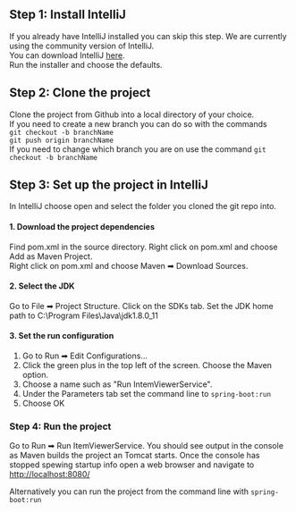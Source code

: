 ## Step 1: Install IntelliJ
If you already have IntelliJ installed you can skip this step.
We are currently using the community version of IntelliJ.  
You can download IntelliJ [here](https://www.jetbrains.com/idea/download/#section=windows).  
Run the installer and choose the defaults.

## Step 2: Clone the project
Clone the project from Github into a local directory of your choice.  
If you need to create a new branch you can do so with the commands  
`git checkout -b branchName`  
`git push origin branchName`  
If you need to change which branch you are on use the command `git checkout -b branchName`  

## Step 3: Set up the project in IntelliJ
In IntelliJ choose open and select the folder you cloned the git repo into.  
#### 1. Download the project dependencies  
Find pom.xml in the source directory. Right click on pom.xml and choose Add as Maven Project.  
Right click on pom.xml and choose Maven ➡ Download Sources.  
#### 2. Select the JDK  
Go to File ➡ Project Structure. Click on the SDKs tab. Set the JDK home path to C:\Program Files\Java\jdk1.8.0_11
#### 3. Set the run configuration  
1. Go to Run ➡ Edit Configurations...  
2. Click the green plus in the top left of the screen. Choose the Maven option.  
3. Choose a name such as "Run IntemViewerService".  
4. Under the Parameters tab set the command line to `spring-boot:run` 
5. Choose OK  

### Step 4: Run the project  
Go to Run ➡ Run ItemViewerService. You should see output in the console as Maven builds the project an Tomcat starts. Once the console has stopped spewing startup info open a web browser and navigate to [http://localhost:8080/](http://localhost:8080/)  

Alternatively you can run the project from the command line with `spring-boot:run`
